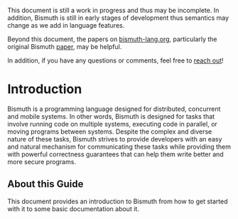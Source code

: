 <div class="warning">

This document is still a work in progress and thus may be incomplete. In addition, Bismuth is still in early stages of development thus semantics may change as we add in language features. 

Beyond this document, the papers on [bismuth-lang.org](https://bismuth-lang.org/#resources), particularly the original Bismuth [paper](https://bismuth-lang.org/ahf-CommunicatingProcessCalculus.pdf), may be helpful. 

In addition, if you have any questions or comments, feel free to [reach out](https://ahfriedman.com/about)!

</div>


# Introduction
Bismuth is a programming language designed for distributed, concurrent and mobile systems. In other words,
Bismuth is designed for tasks that involve running code on multiple systems, executing code in parallel, or moving
programs between systems. Despite the complex and diverse nature of these tasks, Bismuth strives to provide 
developers with an easy and natural mechanism for communicating these tasks while providing them with 
powerful correctness guarantees that can help them write better and more secure programs. 

## About this Guide

This document provides an introduction to Bismuth from how to get started with it to some basic documentation about it.
